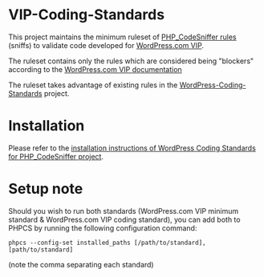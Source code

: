 # VIP-Coding-Standards
This project maintains the minimum ruleset of [PHP_CodeSniffer rules](https://github.com/squizlabs/PHP_CodeSniffer) (sniffs) to validate code developed for [WordPress.com VIP](https://vip.wordpress.com/).

The ruleset contains only the rules which are considered being "blockers" according to the [WordPress.com VIP documentation](https://vip.wordpress.com/documentation/vip/code-review-what-we-look-for/)

The ruleset takes advantage of existing rules in the [WordPress-Coding-Standards](https://github.com/WordPress-Coding-Standards/WordPress-Coding-Standards) project.

# Installation

Please refer to the [installation instructions of WordPress Coding Standards for PHP_CodeSniffer project](https://github.com/WordPress-Coding-Standards/WordPress-Coding-Standards#installation).

# Setup note

Should you wish to run both standards (WordPress.com VIP minimum standard & WordPress.com VIP coding standard), you can add both to PHPCS by running the following configuration command:

`phpcs --config-set installed_paths [/path/to/standard],[path/to/standard]`

(note the comma separating each standard)
